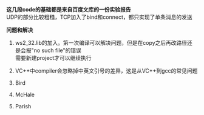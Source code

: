 **这几段code的基础都是来自百度文库的一份实验报告**  
UDP的部分比较粗糙，TCP加入了bind和connect，都只实现了单条消息的发送  

**问题和解决**  
1.  ws2_32.lib的加入。第一次编译可以解决问题，但是在copy之后再改路径还是会报"no such file"的错误  
需要新建project才可以继续执行  
2.  VC++中compiler会忽略掉中英文引号的差异，这是从VC++到gcc的常见问题  

1.  Bird
1.  McHale
1.  Parish

